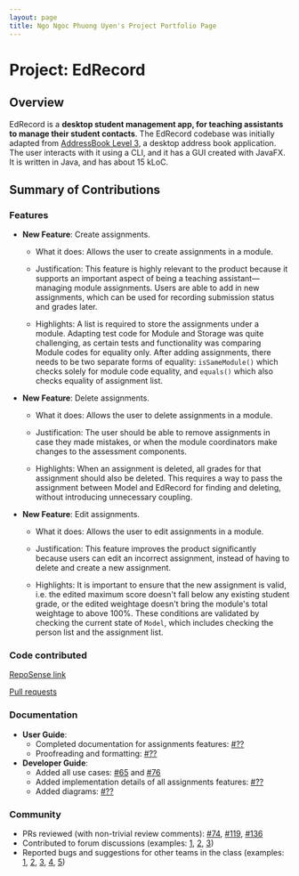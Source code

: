 ```yaml
---
layout: page
title: Ngo Ngoc Phuong Uyen's Project Portfolio Page
---
```

# Project: EdRecord

## Overview
EdRecord is a **desktop student management app, for teaching assistants to manage their student contacts**. The EdRecord codebase was initially adapted from [AddressBook Level 3](https://se-education.org/addressbook-level3/), a desktop address book application. The user interacts with it using a CLI, and it has a GUI created with JavaFX. It is written in Java, and has about 15 kLoC.

## Summary of Contributions

### Features

* **New Feature**: Create assignments.
    * What it does: Allows the user to create assignments in a module.
      
    * Justification: This feature is highly relevant to the product because it supports an important aspect of being a teaching assistant—managing module assignments. Users are able to add in new assignments, which can be used for recording submission status and grades later.
      
    * Highlights: A list is required to store the assignments under a module. Adapting test code for Module and Storage was quite challenging, as certain tests and functionality was comparing Module codes for equality only. After adding assignments, there needs to be two separate forms of equality: `isSameModule()` which checks solely for module code equality, and `equals()` which also checks equality of assignment list.
    

* **New Feature**: Delete assignments.
    * What it does: Allows the user to delete assignments in a module.

    * Justification: The user should be able to remove assignments in case they made mistakes, or when the module coordinators make changes to the assessment components.

    * Highlights: When an assignment is deleted, all grades for that assignment should also be deleted. This requires a way to pass the assignment between Model and EdRecord for finding and deleting, without introducing unnecessary coupling.


* **New Feature**: Edit assignments.
    * What it does: Allows the user to edit assignments in a module.

    * Justification: This feature improves the product significantly because users can edit an incorrect assignment, instead of having to delete and create a new assignment.

    * Highlights: It is important to ensure that the new assignment is valid, i.e. the edited maximum score doesn't fall below any existing student grade, or the edited weightage doesn't bring the module's total weightage to above 100%. These conditions are validated by checking the current state of `Model`, which includes checking the person list and the assignment list. 


### Code contributed

[RepoSense link](https://nus-cs2103-ay2122s1.github.io/tp-dashboard/?search=CS2103-W14-3&sort=groupTitle&sortWithin=title&timeframe=commit&mergegroup=&groupSelect=groupByRepos&breakdown=true&checkedFileTypes=docs~functional-code~test-code~other&since=2021-09-17&tabOpen=true&tabType=authorship&tabAuthor=uyencfi&tabRepo=AY2122S1-CS2103-W14-3%2Ftp%5Bmaster%5D&authorshipIsMergeGroup=false&authorshipFileTypes=docs~functional-code~test-code&authorshipIsBinaryFileTypeChecked=false)

[Pull requests](https://github.com/AY2122S1-CS2103-W14-3/tp/pulls?q=is%3Apr+author%3Auyencfi)

### Documentation

* **User Guide**:
  * Completed documentation for assignments features: [\#??]()
  * Proofreading and formatting: [\#??]()
* **Developer Guide**:
  * Added all use cases: [\#65](https://github.com/AY2122S1-CS2103-W14-3/tp/pull/65) and [\#76](https://github.com/AY2122S1-CS2103-W14-3/tp/pull/76)
  * Added implementation details of all assignments features: [\#??]()
  * Added diagrams: [\#??]()

### Community

* PRs reviewed (with non-trivial review comments): [\#74](https://github.com/AY2122S1-CS2103-W14-3/tp/pull/74), [\#119](https://github.com/AY2122S1-CS2103-W14-3/tp/pull/119), [\#136](https://github.com/AY2122S1-CS2103-W14-3/tp/pull/136)
* Contributed to forum discussions (examples: [1](https://github.com/nus-cs2103-AY2122S1/forum/issues/109), [2](https://github.com/nus-cs2103-AY2122S1/forum/issues/211), [3](https://github.com/nus-cs2103-AY2122S1/forum/issues/145#issuecomment-909212519))
* Reported bugs and suggestions for other teams in the class (examples: [1](https://github.com/AY2122S1-CS2103T-T09-1/tp/issues/208), [2](https://github.com/AY2122S1-CS2103T-T09-1/tp/issues/204), [3](https://github.com/AY2122S1-CS2103T-T09-1/tp/issues/200), [4](https://github.com/AY2122S1-CS2103T-T09-1/tp/issues/194), [5](https://github.com/AY2122S1-CS2103T-T09-1/tp/issues/196))
